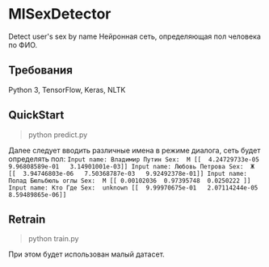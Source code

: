 # MlSexDetector
Detect user's sex by name
Нейронная сеть, определяющая пол человека по ФИО.

## Требования
Python 3, TensorFlow, Keras, NLTK

## QuickStart
> python predict.py

Далее следует вводить различные имена в режиме диалога, сеть будет определять пол:
`Input name: Владимир Путин
Sex:  М
[[  4.24729733e-05   9.96808589e-01   3.14901001e-03]]
Input name: Любовь Петрова
Sex:  Ж
[[  3.94746803e-06   7.50368787e-03   9.92492378e-01]]
Input name: Полад Бюльбюль оглы
Sex:  М
[[ 0.00102036  0.97395748  0.0250222 ]]
Input name: Кто Где
Sex:  unknown
[[  9.99970675e-01   2.07114244e-05   8.59489865e-06]]`

## Retrain
> python train.py

При этом будет использован малый датасет.
